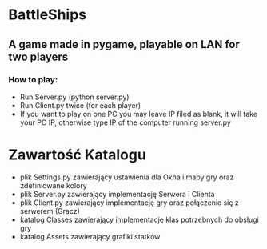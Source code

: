 # BattleShips 

## A game made in pygame, playable on LAN for two players

### How to play:

- Run Server.py (python server.py)
- Run Client.py twice (for each player)
- If you want to play on one PC you may leave IP filed as blank, it will take your PC IP, otherwise type IP of the computer running server.py

# Zawartość Katalogu
- plik Settings.py zawierający ustawienia dla Okna i mapy gry oraz zdefiniowane kolory
- plik Server.py zawierający implementację Serwera i Clienta
- plik Client.py zawierający implementację gry oraz połączenie się z serwerem (Gracz)
- katalog Classes zawierający implementacje klas potrzebnych do obsługi gry
- katalog Assets zawierający grafiki statków
